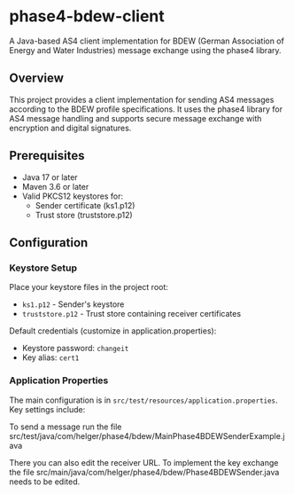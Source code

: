 # phase4-bdew-client

A Java-based AS4 client implementation for BDEW (German Association of Energy and Water Industries) message exchange using the phase4 library.

## Overview

This project provides a client implementation for sending AS4 messages according to the BDEW profile specifications. It uses the phase4 library for AS4 message handling and supports secure message exchange with encryption and digital signatures.

## Prerequisites

- Java 17 or later
- Maven 3.6 or later
- Valid PKCS12 keystores for:
  - Sender certificate (ks1.p12)
  - Trust store (truststore.p12)

## Configuration

### Keystore Setup

Place your keystore files in the project root:
- `ks1.p12` - Sender's keystore
- `truststore.p12` - Trust store containing receiver certificates

Default credentials (customize in application.properties):
- Keystore password: `changeit`
- Key alias: `cert1`

### Application Properties

The main configuration is in `src/test/resources/application.properties`. Key settings include:

To send a message run the file src/test/java/com/helger/phase4/bdew/MainPhase4BDEWSenderExample.java

There you can also edit the receiver URL. To implement the key exchange the file src/main/java/com/helger/phase4/bdew/Phase4BDEWSender.java needs to be edited.

